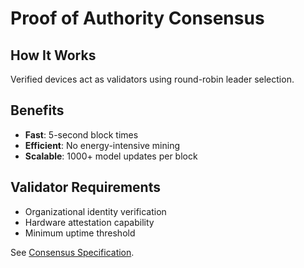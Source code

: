 # Proof of Authority Consensus

## How It Works

Verified devices act as validators using round-robin leader selection.

## Benefits

- **Fast**: 5-second block times
- **Efficient**: No energy-intensive mining
- **Scalable**: 1000+ model updates per block

## Validator Requirements

- Organizational identity verification
- Hardware attestation capability
- Minimum uptime threshold

See [Consensus Specification](../../furcate-protocol/specification/07-consensus.md).
